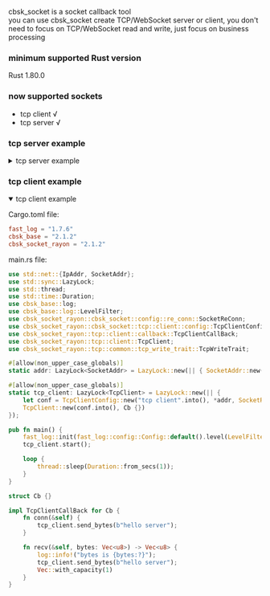 cbsk_socket is a socket callback tool  
you can use cbsk_socket create TCP/WebSocket server or client, you don't need to focus on TCP/WebSocket read and write,
just focus on business processing

### minimum supported Rust version

Rust 1.80.0

### now supported sockets

* tcp client √
* tcp server √

### tcp server example

<details>
<summary>tcp server example</summary>

Cargo.toml file:

```toml
fast_log = "1.7.6"
cbsk_base = "2.1.2"
cbsk_socket_rayon = { version = "2.1.2", default-features = false, features = ["tcp_server"] }
```

main.rs file:

```rust
use std::net::{IpAddr, SocketAddr};
use std::sync::Arc;
use std::thread;
use std::time::Duration;
use cbsk_base::log;
use cbsk_base::log::LevelFilter;
use cbsk_socket_rayon::cbsk_socket::tcp::server::config::TcpServerConfig;
use cbsk_socket_rayon::tcp::common::tcp_write_trait::TcpWriteTrait;
use cbsk_socket_rayon::tcp::server::callback::TcpServerCallBack;
use cbsk_socket_rayon::tcp::server::client::TcpServerClient;
use cbsk_socket_rayon::tcp::server::TcpServer;

pub fn main() {
    fast_log::init(fast_log::config::Config::default().level(LevelFilter::Info).console()).unwrap();
    let addr = SocketAddr::new(IpAddr::from([127, 0, 0, 1]), 8080);
    let conf = TcpServerConfig::new("".into(), addr, false);
    let tcp_server = TcpServer::new(conf.into(), Cb {});
    tcp_server.start();

    loop {
        thread::sleep(Duration::from_secs(1));
    }
}

struct Cb {}

impl TcpServerCallBack for Cb {
    fn recv(&self, bytes: Vec<u8>, client: Arc<TcpServerClient>) -> Vec<u8> {
        log::info!("recv is {bytes:?}");
        client.send_bytes(b"hello client");
        Vec::with_capacity(1)
    }
}
```

</details>

### tcp client example

<details open>
<summary>tcp client example</summary>

Cargo.toml file:

```toml
fast_log = "1.7.6"
cbsk_base = "2.1.2"
cbsk_socket_rayon = "2.1.2" 
```

main.rs file:

```rust
use std::net::{IpAddr, SocketAddr};
use std::sync::LazyLock;
use std::thread;
use std::time::Duration;
use cbsk_base::log;
use cbsk_base::log::LevelFilter;
use cbsk_socket_rayon::cbsk_socket::config::re_conn::SocketReConn;
use cbsk_socket_rayon::cbsk_socket::tcp::client::config::TcpClientConfig;
use cbsk_socket_rayon::tcp::client::callback::TcpClientCallBack;
use cbsk_socket_rayon::tcp::client::TcpClient;
use cbsk_socket_rayon::tcp::common::tcp_write_trait::TcpWriteTrait;

#[allow(non_upper_case_globals)]
static addr: LazyLock<SocketAddr> = LazyLock::new(|| { SocketAddr::new(IpAddr::from([127, 0, 0, 1]), 8080) });

#[allow(non_upper_case_globals)]
static tcp_client: LazyLock<TcpClient> = LazyLock::new(|| {
    let conf = TcpClientConfig::new("tcp client".into(), *addr, SocketReConn::enable(Duration::from_secs(3)));
    TcpClient::new(conf.into(), Cb {})
});

pub fn main() {
    fast_log::init(fast_log::config::Config::default().level(LevelFilter::Info).console()).unwrap();
    tcp_client.start();

    loop {
        thread::sleep(Duration::from_secs(1));
    }
}

struct Cb {}

impl TcpClientCallBack for Cb {
    fn conn(&self) {
        tcp_client.send_bytes(b"hello server");
    }

    fn recv(&self, bytes: Vec<u8>) -> Vec<u8> {
        log::info!("bytes is {bytes:?}");
        tcp_client.send_bytes(b"hello server");
        Vec::with_capacity(1)
    }
}
```

</details>
